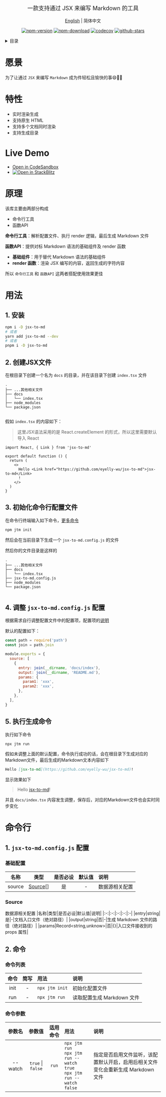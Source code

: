<div style="text-align: center;"align="center">
  <p style="font-size: 18px;">
    一款支持通过 JSX 来编写 Markdown 的工具

[English](https://github.com/eyelly-wu/jsx-to-md/tree/v0.6.0#readme) | 简体中文


  </p>

[![npm-version](https://img.shields.io/npm/v/jsx-to-md.svg?style=flat-square "npm-version")](https://www.npmjs.com/package/jsx-to-md "npm")
[![npm-download](https://img.shields.io/npm/dm/jsx-to-md "npm-download")](https://www.npmjs.com/package/jsx-to-md "npm")
[![codecov](https://codecov.io/gh/eyelly-wu/jsx-to-md/branch/main/graph/badge.svg?token=tocki8cvYM "codecov")](https://codecov.io/gh/eyelly-wu/jsx-to-md "codecov")
[![github-stars](https://img.shields.io/github/stars/eyelly-wu/jsx-to-md?style=social "github-stars")](https://github.com/eyelly-wu/jsx-to-md/stargazers "github-stars")
</div>

<details >
  <summary>目录</summary>

  [愿景](#愿景)<br/>
  [特性](#特性)<br/>
  [Live Demo](#live-demo)<br/>
  [原理](#原理)<br/>
  [用法](#用法)<br/>
  &emsp;&emsp;[1. 安装](#1-安装)<br/>
  &emsp;&emsp;[2. ​创建JSX文件](#2-​创建jsx文件)<br/>
  &emsp;&emsp;[3. 初始化命令行配置文件](#3-初始化命令行配置文件)<br/>
  &emsp;&emsp;[4. 调整 `jsx-to-md.config.js` 配置](#4-调整-jsx-to-mdconfigjs-配置)<br/>
  &emsp;&emsp;[5. 执行生成命令](#5-执行生成命令)<br/>
  [命令行](#命令行)<br/>
  &emsp;&emsp;[1.  `jsx-to-md.config.js` 配置](#1-jsx-to-mdconfigjs-配置)<br/>
  &emsp;&emsp;&emsp;&emsp;[基础配置](#基础配置)<br/>
  &emsp;&emsp;&emsp;&emsp;[Source](#source)<br/>
  &emsp;&emsp;[2. 命令](#2-命令)<br/>
  &emsp;&emsp;&emsp;&emsp;[命令列表](#命令列表)<br/>
  &emsp;&emsp;&emsp;&emsp;[命令参数](#命令参数)<br/>

</details>

# 愿景
为了让通过 `JSX` 来编写 `Markdown` 成为件轻松且愉快的事😄💪🏻

# 特性

* 实时渲染生成
* 支持原生 HTML
* 支持多个文档同时渲染
* 支持生成目录


# Live Demo

* [Open in CodeSandbox](https://codesandbox.io/p/github/eyelly-wu/jsx-to-md-demo/main?file=README_zh-CN.md)
* [![Open in StackBlitz](https://developer.stackblitz.com/img/open_in_stackblitz_small.svg "Open in StackBlitz")](https://stackblitz.com/github/eyelly-wu/jsx-to-md-demo?file=README_zh-CN.md)



# 原理
该库主要由两部分构成

* 命令行工具
* 函数API


**命令行工具**：解析配置文件、执行 render 逻辑，最后生成 Markdown 文件

**函数API**：提供对标 Markdown 语法的基础组件及 render 函数

* **基础组件**：用于替代 Markdown 语法的基础组件
* **render 函数**：渲染 JSX 编写的内容，返回生成的字符内容


所以 `命令行工具` 和 `函数API` 这两者搭配使用效果更佳

# 用法

## 1. 安装

```bash
npm i -D jsx-to-md
# 或者
yarn add jsx-to-md --dev
# 或者
pnpm i -D jsx-to-md
```

## 2. ​创建JSX文件
在根目录下创建一个名为 `docs` 的目录，并在该目录下创建 `index.tsx` 文件
```text
.
├── ...其他相关文件
├── docs
│   └── index.tsx
├── node_modules
└── package.json
        
```
假如 `index.tsx` 的内容如下：
>这里JSX语法采用的是 React.createElement 的形式，所以这里需要默认导入 React
```tsx
import React, { Link } from 'jsx-to-md'

export default function () {
  return (
    <>
      Hello <Link href="https://github.com/eyelly-wu/jsx-to-md">jsx-to-md</Link>
      !
    </>
  )
}

```


## 3. 初始化命令行配置文件
在命令行终端输入如下命令，[更多命令](#命令列表)
```bash
npm jtm init
```
然后会在当前目录下生成一个 `jsx-to-md.config.js` 的文件

然后你的文件目录是这样的
```text
.
├── ...其他相关文件
├── docs
│   └── index.tsx
├── jsx-to-md.config.js
├── node_modules
└── package.json
        
```


## 4. 调整 `jsx-to-md.config.js` 配置
根据需求自行调整配置文件中的配置项，配置项的[说明](#命令行)

默认的配置如下：
```js
const path = require('path')
const join = path.join

module.exports = {
  source: [
    {
      entry: join(__dirname, 'docs/index'),
      output: join(__dirname, 'README.md'),
      params: {
        param1: 'xxx',
        param2: 'xxx',
      },
    },
  ],
}
```

## 5. 执行生成命令
执行如下命令
```bash
npx jtm run
```
假如未调整上面的默认配置，命令执行成功的话，会在根目录下生成对应的Markdown文件，最后生成的Markdown文本内容如下
```md
Hello [jsx-to-md](https://github.com/eyelly-wu/jsx-to-md)!
```
显示效果如下<br />
>Hello [jsx-to-md](https://github.com/eyelly-wu/jsx-to-md)!

并且 `docs/index.tsx` 内容发生调整，保存后，对应的Markdown文件也会实时同步变化
# 命令行

## 1.  `jsx-to-md.config.js` 配置

### 基础配置

|名称|类型|是否必设|默认值|说明|
|:-:|:-:|:-:|:-:|:-|
|source|[Source](#source)[]|是|-|数据源相关配置|

### Source
数据源相关配置
|名称|类型|是否必设|默认值|说明|
|:-:|:-:|:-:|:-:|:-|
|entry|string|是|-|文档入口文件（绝对路径）|
|output|string|否|-|生成 Markdown 文件的路径（绝对路径）|
|params|Record<string,unknow>|否|{}|入口文件接收到的 props 属性|

## 2. 命令

### 命令列表

|命令|简写|用法|说明|
|:-:|:-:|:-|:-|
|init|-|`npx jtm init`|初始化配置文件|
|run|-|`npx jtm run`|读取配置生成 Markdown 文件|

### 命令参数

|参数名|参数值|适用命令|用法|说明|
|:-:|:-:|:-:|:-|:-|
|--watch| `true` \| `false` | `run` |`npx jtm run`<br />`npx jtm run --watch true`<br />`npx jtm run --watch false`|指定是否启用文件监听，该配置默认开启，启用后相关文件变化会重新生成 Markdown 文件|
